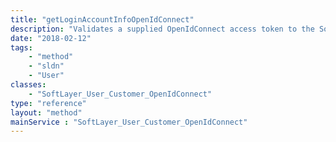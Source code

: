 ```yaml
---
title: "getLoginAccountInfoOpenIdConnect"
description: "Validates a supplied OpenIdConnect access token to the SoftLayer customer portal and returns the default account name and id for the active user. An exception will be thrown if no matching customer is found. "
date: "2018-02-12"
tags:
    - "method"
    - "sldn"
    - "User"
classes:
    - "SoftLayer_User_Customer_OpenIdConnect"
type: "reference"
layout: "method"
mainService : "SoftLayer_User_Customer_OpenIdConnect"
---
```

